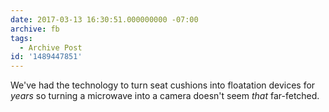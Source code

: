 ```yaml
---
date: 2017-03-13 16:30:51.000000000 -07:00
archive: fb
tags: 
  - Archive Post
id: '1489447851'
---
```


We've had the technology to turn seat cushions into floatation devices for *years* so turning a microwave into a camera doesn't seem *that* far-fetched.
